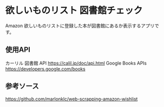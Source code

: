 # 欲しいものリスト 図書館チェック
Amazon 欲しいものリストに登録した本が図書館にあるか表示するアプリです。

## 使用API
カーリル 図書館 API
https://calil.jp/doc/api.html
Google Books APIs
https://developers.google.com/books

## 参考ソース
https://github.com/marlonklc/web-scrapping-amazon-wishlist